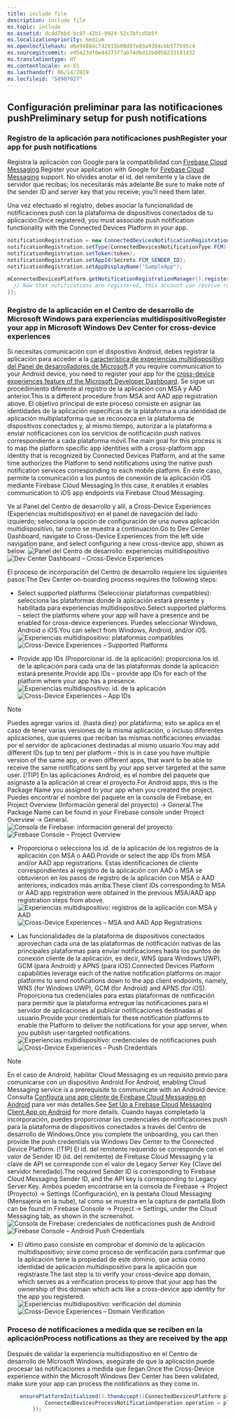 ```yaml
---
title: include file
description: include file
ms.topic: include
ms.assetid: dc4d7bbd-bc87-42b1-9924-52c7bfcd5b5f
ms.localizationpriority: medium
ms.openlocfilehash: d8e94884c742015b08d87e83a9384cbb577695c4
ms.sourcegitcommit: e95423df0e4427377ab74dbd12b0056233181d32
ms.translationtype: HT
ms.contentlocale: es-ES
ms.lasthandoff: 06/14/2019
ms.locfileid: "58907927"
---
```

## <a name="preliminary-setup-for-push-notifications"></a><span data-ttu-id="d5638-103">Configuración preliminar para las notificaciones push</span><span class="sxs-lookup"><span data-stu-id="d5638-103">Preliminary setup for push notifications</span></span>

### <a name="register-your-app-for-push-notifications"></a><span data-ttu-id="d5638-104">Registro de la aplicación para notificaciones push</span><span class="sxs-lookup"><span data-stu-id="d5638-104">Register your app for push notifications</span></span>

<span data-ttu-id="d5638-105">Registra la aplicación con Google para la compatibilidad con [Firebase Cloud Messaging](https://firebase.google.com/docs/cloud-messaging/android/client).</span><span class="sxs-lookup"><span data-stu-id="d5638-105">Register your application with Google for [Firebase Cloud Messaging](https://firebase.google.com/docs/cloud-messaging/android/client) support.</span></span> <span data-ttu-id="d5638-106">No olvides anotar el id. del remitente y la clave de servidor que recibas; los necesitarás más adelante.</span><span class="sxs-lookup"><span data-stu-id="d5638-106">Be sure to make note of the sender ID and server key that you receive; you'll need them later.</span></span> 

<span data-ttu-id="d5638-107">Una vez efectuado el registro, debes asociar la funcionalidad de notificaciones push con la plataforma de dispositivos conectados de tu aplicación.</span><span class="sxs-lookup"><span data-stu-id="d5638-107">Once registered, you must associate push notification functionality with the Connected Devices Platform in your app.</span></span>

```Java
notificationRegistration = new ConnectedDevicesNotificationRegistration();
notificationRegistration.setType(ConnectedDevicesNotificationType.FCM);
notificationRegistration.setToken(token);
notificationRegistration.setAppId(Secrets.FCM_SENDER_ID);
notificationRegistration.setAppDisplayName("SampleApp");

mConnectedDevicesPlatform.getNotificationRegistrationManager().registerForAccountAsync(mConnectedDevicesAccount).whenComplete(() -> {
  // Now that notifications are registered, this account can receive replies to commands and incoming commands.
});
```

### <a name="register-your-app-in-microsoft-windows-dev-center-for-cross-device-experiences"></a><span data-ttu-id="d5638-108">Registro de la aplicación en el Centro de desarrollo de Microsoft Windows para experiencias multidispositivo</span><span class="sxs-lookup"><span data-stu-id="d5638-108">Register your app in Microsoft Windows Dev Center for cross-device experiences</span></span>
<span data-ttu-id="d5638-109">Si necesitas comunicación con el dispositivo Android, debes registrar la aplicación para acceder a la [característica de experiencias multidispositivo del Panel de desarrolladores de Microsoft](https://developer.microsoft.com/dashboard/crossplatform/web).</span><span class="sxs-lookup"><span data-stu-id="d5638-109">If you require communication to your Android device, you need to register your app for the [cross-device experiences feature of the Microsoft Developer Dashboard](https://developer.microsoft.com/dashboard/crossplatform/web).</span></span> <span data-ttu-id="d5638-110">Se sigue un procedimiento diferente al registro de la aplicación con MSA y AAD anterior.</span><span class="sxs-lookup"><span data-stu-id="d5638-110">This is a different procedure from MSA and AAD app registration above.</span></span>  <span data-ttu-id="d5638-111">El objetivo principal de este proceso consiste en asignar las identidades de la aplicación específicas de la plataforma a una identidad de aplicación multiplataforma que se reconozca en la plataforma de dispositivos conectados y, al mismo tiempo, autorizar a la plataforma a enviar notificaciones con los servicios de notificación push nativos correspondiente a cada plataforma móvil.</span><span class="sxs-lookup"><span data-stu-id="d5638-111">The main goal for this process is to map the platform specific app identities with a cross-platform app identity that is recognized by Connected Devices Platform, and at the same time authorizes the Platform to send notifications using the native push notification services corresponding to each mobile platform.</span></span> <span data-ttu-id="d5638-112">En este caso, permite la comunicación a los puntos de conexión de la aplicación iOS mediante Firebase Cloud Messaging.</span><span class="sxs-lookup"><span data-stu-id="d5638-112">In this case, it enables it enables communication to iOS app endpoints via Firebase Cloud Messaging.</span></span>

<span data-ttu-id="d5638-113">Ve al Panel del Centro de desarrollo y allí, a Cross-Device Experiences (Experiencias multidispositivo) en el panel de navegación del lado izquierdo; selecciona la opción de configuración de una nueva aplicación multidispositivo, tal como se muestra a continuación.</span><span class="sxs-lookup"><span data-stu-id="d5638-113">Go to Dev Center Dashboard, navigate to Cross-Device Experiences from the left side navigation pane, and select configuring a new cross-device app, shown as below.</span></span>
<span data-ttu-id="d5638-114">![Panel del Centro de desarrollo: experiencias multidispositivo](../../notifications/media/dev_center_portal/dev_center_portal_1_overview.png)</span><span class="sxs-lookup"><span data-stu-id="d5638-114">![Dev Center Dashboard – Cross-Device Experiences](../../notifications/media/dev_center_portal/dev_center_portal_1_overview.png)</span></span>

<span data-ttu-id="d5638-115">El proceso de incorporación del Centro de desarrollo requiere los siguientes pasos:</span><span class="sxs-lookup"><span data-stu-id="d5638-115">The Dev Center on-boarding process requires the following steps:</span></span>
* <span data-ttu-id="d5638-116">Select supported platforms (Seleccionar plataformas compatibles): selecciona las plataformas donde la aplicación estará presente y habilitada para experiencias multidispositivo.</span><span class="sxs-lookup"><span data-stu-id="d5638-116">Select supported platforms – select the platforms where your app will have a presence and be enabled for cross-device experiences.</span></span> <span data-ttu-id="d5638-117">Puedes seleccionar Windows, Android o iOS.</span><span class="sxs-lookup"><span data-stu-id="d5638-117">You can select from Windows, Android, and/or iOS.</span></span>
<span data-ttu-id="d5638-118">![Experiencias multidispositivo: plataformas compatibles](../../notifications/media/dev_center_portal/dev_center_portal_2_supported_platforms.png)</span><span class="sxs-lookup"><span data-stu-id="d5638-118">![Cross-Device Experiences – Supported Platforms](../../notifications/media/dev_center_portal/dev_center_portal_2_supported_platforms.png)</span></span>

* <span data-ttu-id="d5638-119">Provide app IDs (Proporcionar id. de la aplicación): proporciona los id. de la aplicación para cada una de las plataformas donde la aplicación estará presente.</span><span class="sxs-lookup"><span data-stu-id="d5638-119">Provide app IDs – provide app IDs for each of the platform where your app has a presence.</span></span> 
<span data-ttu-id="d5638-120">![Experiencias multidispositivo: id. de la aplicación](../../notifications/media/dev_center_portal/dev_center_portal_3_app_ids.png)</span><span class="sxs-lookup"><span data-stu-id="d5638-120">![Cross-Device Experiences – App IDs](../../notifications/media/dev_center_portal/dev_center_portal_3_app_ids.png)</span></span>
> [!NOTE]
> <span data-ttu-id="d5638-121">Puedes agregar varios id. (hasta diez) por plataforma; esto se aplica en el caso de tener varias versiones de la misma aplicación, o incluso diferentes aplicaciones, que quieres que reciban las mismas notificaciones enviadas por el servidor de aplicaciones destinadas al mismo usuario.</span><span class="sxs-lookup"><span data-stu-id="d5638-121">You may add different IDs (up to ten) per platform – this is in case you have multiple version of the same app, or even different apps, that want to be able to receive the same notifications sent by your app server targeted at the same user.</span></span> 
> [!TIP] 
> <span data-ttu-id="d5638-122">En las aplicaciones Android, es el nombre del paquete que asignaste a la aplicación al crear el proyecto.</span><span class="sxs-lookup"><span data-stu-id="d5638-122">For Android apps, this is the Package Name you assigned to your app when you created the project.</span></span> <span data-ttu-id="d5638-123">Puedes encontrar el nombre del paquete en la consola de Firebase, en Project Overview (Información general del proyecto) -> General.</span><span class="sxs-lookup"><span data-stu-id="d5638-123">The Package Name can be found in your Firebase console under Project Overview -> General.</span></span>
<span data-ttu-id="d5638-124">![Consola de Firebase: información general del proyecto](../../notifications/media/dev_center_portal/firebase_overview.png)</span><span class="sxs-lookup"><span data-stu-id="d5638-124">![Firebase Console – Project Overview](../../notifications/media/dev_center_portal/firebase_overview.png)</span></span>

* <span data-ttu-id="d5638-125">Proporciona o selecciona los id. de la aplicación de los registros de la aplicación con MSA o AAD.</span><span class="sxs-lookup"><span data-stu-id="d5638-125">Provide or select the app IDs from MSA and/or AAD app registrations.</span></span> <span data-ttu-id="d5638-126">Estas identificaciones de cliente correspondientes al registro de la aplicación con AAD o MSA se obtuvieron en los pasos de registro de la aplicación con MSA o AAD anteriores, indicados más arriba.</span><span class="sxs-lookup"><span data-stu-id="d5638-126">These client IDs corresponding to MSA or AAD app registration were obtained in the previous MSA/AAD app registration steps from above.</span></span> 
<span data-ttu-id="d5638-127">![Experiencias multidispositivo: registros de la aplicación con MSA y AAD](../../notifications/media/dev_center_portal/dev_center_portal_4_msa_aad_connections.png)</span><span class="sxs-lookup"><span data-stu-id="d5638-127">![Cross-Device Experiences – MSA and AAD App Registrations](../../notifications/media/dev_center_portal/dev_center_portal_4_msa_aad_connections.png)</span></span>

* <span data-ttu-id="d5638-128">Las funcionalidades de la plataforma de dispositivos conectados aprovechan cada una de las plataformas de notificación nativas de las principales plataformas para enviar notificaciones hasta los puntos de conexión cliente de la aplicación, es decir, WNS (para Windows UWP), GCM (para Android) y APNS (para iOS).</span><span class="sxs-lookup"><span data-stu-id="d5638-128">Connected Devices Platform capabilities leverage each of the native notification platforms on major platforms to send notifications down to the app client endpoints, namely, WNS (for Windows UWP), GCM (for Android) and APNS (for iOS).</span></span> <span data-ttu-id="d5638-129">Proporciona tus credenciales para estas plataformas de notificación para permitir que la plataforma entregue las notificaciones para el servidor de aplicaciones al publicar notificaciones destinadas al usuario.</span><span class="sxs-lookup"><span data-stu-id="d5638-129">Provide your credentials for these notification platforms to enable the Platform to deliver the notifications for your app server, when you publish user-targeted notifications.</span></span>
<span data-ttu-id="d5638-130">![Experiencias multidispositivo: credenciales de notificaciones push](../../notifications/media/dev_center_portal/dev_center_portal_5_push_credentials.png)</span><span class="sxs-lookup"><span data-stu-id="d5638-130">![Cross-Device Experiences – Push Credentials](../../notifications/media/dev_center_portal/dev_center_portal_5_push_credentials.png)</span></span>
> [!NOTE] 
> <span data-ttu-id="d5638-131">En el caso de Android, habilitar Cloud Messaging es un requisito previo para comunicarse con un dispositivo Android.</span><span class="sxs-lookup"><span data-stu-id="d5638-131">For Android, enabling Cloud Messaging service is a prerequisite to communicate with an Android device.</span></span> <span data-ttu-id="d5638-132">Consulta [Configura una app cliente de Firebase Cloud Messaging en Android](https://firebase.google.com/docs/cloud-messaging/android/client) para ver más detalles.</span><span class="sxs-lookup"><span data-stu-id="d5638-132">See [Set Up a Firebase Cloud Messaging Client App on Android](https://firebase.google.com/docs/cloud-messaging/android/client) for more details.</span></span> <span data-ttu-id="d5638-133">Cuando hayas completado la incorporación, puedes proporcionar las credenciales de notificaciones push para la plataforma de dispositivos conectados a través del Centro de desarrollo de Windows.</span><span class="sxs-lookup"><span data-stu-id="d5638-133">Once you complete the onboarding, you can then provide the push credentials via Windows Dev Center to the Connected Device Platform.</span></span> 
> [!TIP] 
> <span data-ttu-id="d5638-134">El id. del remitente requerido se corresponde con el valor de Sender ID (id. del remitente) de Firebase Cloud Messaging y la clave de API se corresponde con el valor de Legacy Server Key (Clave del servidor heredado).</span><span class="sxs-lookup"><span data-stu-id="d5638-134">The required Sender ID is corresponding to Firebase Cloud Messaging Sender ID, and the API key is corresponding to Legacy Server Key.</span></span> <span data-ttu-id="d5638-135">Ambos pueden encontrarse en la consola de Firebase -> Project (Proyecto) -> Settings (Configuración), en la pestaña Cloud Messaging (Mensajería en la nube), tal como se muestra en la captura de pantalla.</span><span class="sxs-lookup"><span data-stu-id="d5638-135">Both can be found in Firebase Console -> Project -> Settings, under the Cloud Messaging tab, as shown in the screenshot.</span></span>
<span data-ttu-id="d5638-136">![Consola de Firebase: credenciales de notificaciones push de Android](../../notifications/media/dev_center_portal/firebase_push_creds.png)</span><span class="sxs-lookup"><span data-stu-id="d5638-136">![Firebase Console – Android Push Credentials](../../notifications/media/dev_center_portal/firebase_push_creds.png)</span></span>

* <span data-ttu-id="d5638-137">El último paso consiste en comprobar el dominio de la aplicación multidispositivo; sirve como proceso de verificación para confirmar que la aplicación tiene la propiedad de este dominio, que actúa como identidad de aplicación multidispositivo para la aplicación que registraste.</span><span class="sxs-lookup"><span data-stu-id="d5638-137">The last step is to verify your cross-device app domain, which serves as a verification process to prove that your app has the ownership of this domain which acts like a cross-device app identity for the app you registered.</span></span>
<span data-ttu-id="d5638-138">![Experiencias multidispositivo: verificación del dominio](../../notifications/media/dev_center_portal/dev_center_portal_6_domain_verification.png)</span><span class="sxs-lookup"><span data-stu-id="d5638-138">![Cross-Device Experiences – Domain Verification](../../notifications/media/dev_center_portal/dev_center_portal_6_domain_verification.png)</span></span>

### <a name="process-notifications-as-they-are-received-by-the-app"></a><span data-ttu-id="d5638-139">Proceso de notificaciones a medida que se reciben en la aplicación</span><span class="sxs-lookup"><span data-stu-id="d5638-139">Process notifications as they are received by the app</span></span>

<span data-ttu-id="d5638-140">Después de validar la experiencia multidispositivo en el Centro de desarrollo de Microsoft Windows, asegúrate de que la aplicación puede procesar las notificaciones a medida que llegan.</span><span class="sxs-lookup"><span data-stu-id="d5638-140">Once the Cross-Device experience within the Microsoft Windows Dev Center has been validated, make sure your app can process the notifications as they come in.</span></span> 

```Java
    ensurePlatformInitialized().thenAccept((ConnectedDevicesPlatform platform) -> {
            ConnectedDevicesProcessNotificationOperation operation = platform.processNotification(data);
        });
```
